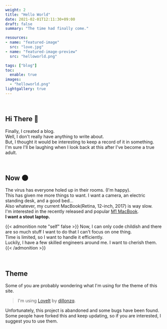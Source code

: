 ```yaml
---
weight: 2
title: "Hello World"
date: 2021-02-01T12:11:30+09:00
draft: false
summary: "The time had finally come."

resources:
- name: "featured-image"
  src: "love.jpg"
- name: "featured-image-preview"
  src: "helloworld.png"

tags: ["blog"]
toc:
  enable: true
images:
  - "helloworld.png"
lightgallery: true
---
```


<br>  

## Hi There :wave:

Finally, I created a blog.  
Well, I don't really have anything to write about.  
But, I thought it would be interesting to keep a record of it in something.  
I'm sure I'll be laughing when I look back at this after I've become a true adult.  

<br>  

## Now :new_moon:

The virus has everyone holed up in their rooms. (I'm happy).  
This has given me more things to want.
I want a camera, an electric standing desk, and a good bed...  
Also whatever, my current MacBook(Retina, 12-inch, 2017) is way slow.  
I'm interested in the recently released and popular [M1 MacBook](https://www.apple.com/mac/m1/).  
**I want a stout laptop.**

{{< admonition note "self" false >}}
Now, I can only code childish and there are so much stuff I want to do that I can't focus on one thing.   
Time is limited, so I want to handle it efficiently.  
Luckily, I have a few skilled engineers around me. I want to cherish them.
{{< /admonition >}}


<br>  


## Theme

Some of you are probably wondering what I'm using for the theme of this site.
>I'm using [LoveIt](https://github.com/dillonzq/LoveIt) by [dillonzq](https://github.com/dillonzq).  

Unfortunately, this project is abandoned and some bugs have been found.  
Some people have forked this and keep updating, so if you are interested, I suggest you to use them.
